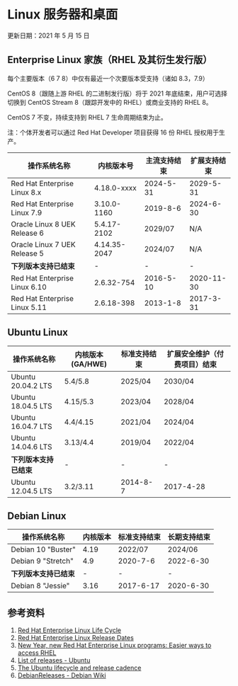 # Linux 服务器和桌面

更新日期：2021 年 5 月 15 日

## Enterprise Linux 家族（RHEL 及其衍生发行版）

每个主要版本（6 7 8）中仅有最近一个次要版本受支持（诸如 8.3，7.9）

CentOS 8（跟随上游 RHEL 的二进制发行版）将于 2021 年底结束，用户可选择切换到 CentOS Stream 8（跟踪开发中的 RHEL）或商业支持的 RHEL 8。

CentOS 7 不变，持续支持到 RHEL 7 生命周期结束为止。

注：个体开发者可以通过 Red Hat Developer 项目获得 16 份 RHEL 授权用于生产。

|操作系统名称|内核版本号|主流支持结束|扩展支持结束|
|---|---|---|---|
|Red Hat Enterprise Linux 8.x|4.18.0-xxxx|2024-5-31|2029-5-31|
|Red Hat Enterprise Linux 7.9|3.10.0-1160|2019-8-6|2024-6-30|
|Oracle Linux 8 UEK Release 6|5.4.17-2102|2029/07|N/A|
|Oracle Linux 7 UEK Release 5|4.14.35-2047|2024/07|N/A|
|**下列版本支持已结束**|-|-|-|
|Red Hat Enterprise Linux 6.10|2.6.32-754|2016-5-10|2020-11-30|
|Red Hat Enterprise Linux 5.11|2.6.18-398|2013-1-8|2017-3-31|

## Ubuntu Linux

|操作系统名称|内核版本(GA/HWE)|标准支持结束|扩展安全维护（付费项目）结束|
|---|---|---|---|
|Ubuntu 20.04.2 LTS|5.4/5.8|2025/04|2030/04|
|Ubuntu 18.04.5 LTS|4.15/5.3|2023/04|2028/04|
|Ubuntu 16.04.7 LTS|4.4/4.15|2021/04|2024/04|
|Ubuntu 14.04.6 LTS|3.13/4.4|2019/04|2022/04|
|**下列版本支持已结束**|-|-|-|
|Ubuntu 12.04.5 LTS|3.2/3.11|2014-8-7|2017-4-28|

## Debian Linux

|操作系统名称|内核版本|标准支持结束|长期支持结束|
|---|---|---|---|
|Debian 10 "Buster"|4.19|2022/07|2024/06|
|Debian 9 "Stretch"|4.9|2020-7-6|2022-6-30|
|**下列版本支持已结束**|-|-|-|
|Debian 8 "Jessie"|3.16|2017-6-17|2020-6-30|

## 参考资料

1. [Red Hat Enterprise Linux Life Cycle](https://access.redhat.com/support/policy/updates/errata/)
1. [Red Hat Enterprise Linux Release Dates](https://access.redhat.com/articles/3078)
1. [New Year, new Red Hat Enterprise Linux programs: Easier ways to access RHEL](https://www.redhat.com/en/blog/new-year-new-red-hat-enterprise-linux-programs-easier-ways-access-rhel)
1. [List of releases - Ubuntu](https://wiki.ubuntu.com/Releases)
1. [The Ubuntu lifecycle and release cadence](https://ubuntu.com/about/release-cycle)
1. [DebianReleases - Debian Wiki](https://wiki.debian.org/DebianReleases)
